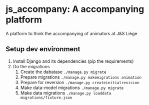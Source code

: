 # js_accompany: A accompanying platform
A platform to think the accompanying of animators at J&amp;S Liège


## Setup dev environment
1. Install Django and its dependencies (pip the requirements)
2. Do the migrations
    1. Create the dabatase `./manage.py migrate`
    2. Prepare migrations `./manage.py makemigrations animation`
    3. Prepare for reversion `./manage.py createinitialrevision`
    4. Make data-model migrations `./manage.py migrate`
    5. Make data migrations `./manage.py loaddata migrations/fixture.json`
      
